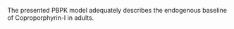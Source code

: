 The presented PBPK model adequately describes the endogenous baseline of Coproporphyrin-I in adults. 
